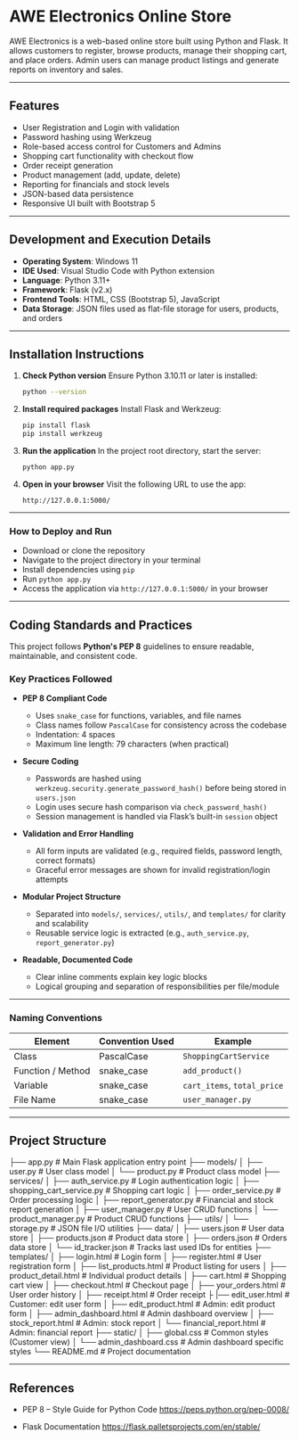 # AWE Electronics Online Store

AWE Electronics is a web-based online store built using Python and Flask. It allows customers to register, browse products, manage their shopping cart, and place orders. Admin users can manage product listings and generate reports on inventory and sales.

---

## Features

* User Registration and Login with validation
* Password hashing using Werkzeug
* Role-based access control for Customers and Admins
* Shopping cart functionality with checkout flow
* Order receipt generation
* Product management (add, update, delete)
* Reporting for financials and stock levels
* JSON-based data persistence
* Responsive UI built with Bootstrap 5

---

## Development and Execution Details

* **Operating System**: Windows 11
* **IDE Used**: Visual Studio Code with Python extension
* **Language**: Python 3.11+
* **Framework**: Flask (v2.x)
* **Frontend Tools**: HTML, CSS (Bootstrap 5), JavaScript
* **Data Storage**: JSON files used as flat-file storage for users, products, and orders

---

## Installation Instructions

1. **Check Python version**
   Ensure Python 3.10.11 or later is installed:

   ```bash
   python --version
   ```

2. **Install required packages**
   Install Flask and Werkzeug:

   ```bash
   pip install flask
   pip install werkzeug
   ```

3. **Run the application**
   In the project root directory, start the server:

   ```bash
   python app.py
   ```

4. **Open in your browser**
   Visit the following URL to use the app:

   ```
   http://127.0.0.1:5000/
   ```

---

### How to Deploy and Run

* Download or clone the repository
* Navigate to the project directory in your terminal
* Install dependencies using `pip`
* Run `python app.py`
* Access the application via `http://127.0.0.1:5000/` in your browser

---

## Coding Standards and Practices

This project follows **Python's PEP 8** guidelines to ensure readable, maintainable, and consistent code.

### Key Practices Followed

- **PEP 8 Compliant Code**  
  - Uses `snake_case` for functions, variables, and file names  
  - Class names follow `PascalCase` for consistency across the codebase
  - Indentation: 4 spaces
  - Maximum line length: 79 characters (when practical)

- **Secure Coding**  
  - Passwords are hashed using `werkzeug.security.generate_password_hash()` before being  stored in `users.json`
  - Login uses secure hash comparison via `check_password_hash()`
  - Session management is handled via Flask’s built-in `session` object

- **Validation and Error Handling**  
  - All form inputs are validated (e.g., required fields, password length, correct formats)
  - Graceful error messages are shown for invalid registration/login attempts

- **Modular Project Structure**  
  - Separated into `models/`, `services/`, `utils/`, and `templates/` for clarity and scalability
  - Reusable service logic is extracted (e.g., `auth_service.py`, `report_generator.py`)

- **Readable, Documented Code**  
  - Clear inline comments explain key logic blocks
  - Logical grouping and separation of responsibilities per file/module

---

### Naming Conventions

| Element           | Convention Used | Example                     
| ----------------- | --------------- | --------------------------- 
| Class             | PascalCase      | `ShoppingCartService`       
| Function / Method | snake_case      | `add_product()`             
| Variable          | snake_case      | `cart_items`, `total_price` 
| File Name         | snake_case      | `user_manager.py`           

---

## Project Structure

├── app.py                        # Main Flask application entry point
├── models/
│   ├── user.py                   # User class model
│   └── product.py                # Product class model
├── services/
│   ├── auth_service.py           # Login authentication logic
│   ├── shopping_cart_service.py  # Shopping cart logic
│   ├── order_service.py          # Order processing logic
│   ├── report_generator.py       # Financial and stock report generation
│   ├── user_manager.py           # User CRUD functions
│   └── product_manager.py        # Product CRUD functions
├── utils/
│   └── storage.py                # JSON file I/O utilities
├── data/
│   ├── users.json                # User data store
│   ├── products.json             # Product data store
│   ├── orders.json               # Orders data store
│   └── id_tracker.json           # Tracks last used IDs for entities
├── templates/
│   ├── login.html                # Login form
│   ├── register.html             # User registration form
│   ├── list_products.html        # Product listing for users
│   ├── product_detail.html       # Individual product details
│   ├── cart.html                 # Shopping cart view
│   ├── checkout.html             # Checkout page
│   ├── your_orders.html          # User order history
│   ├── receipt.html              # Order receipt
├   |── edit_user.html            # Customer: edit user form
│   ├── edit_product.html         # Admin: edit product form
│   ├── admin_dashboard.html      # Admin dashboard overview
│   ├── stock_report.html         # Admin: stock report
│   └── financial_report.html     # Admin: financial report
├── static/
│   ├── global.css                # Common styles (Customer view)
│   └── admin_dashboard.css       # Admin dashboard specific styles
└── README.md                     # Project documentation

---

## References
- PEP 8 – Style Guide for Python Code
  https://peps.python.org/pep-0008/

- Flask Documentation
  https://flask.palletsprojects.com/en/stable/